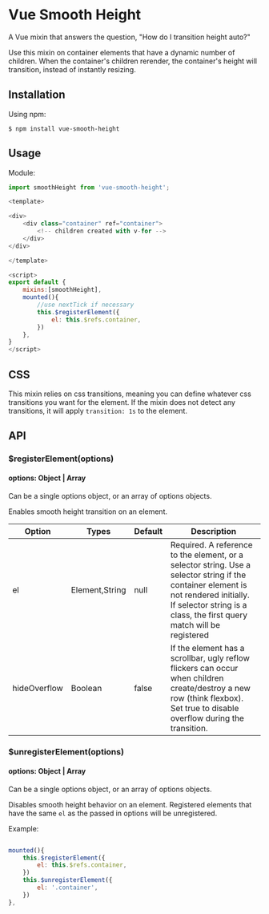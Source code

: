 
# Vue Smooth Height
A Vue mixin that answers the question, "How do I transition height auto?"

Use this mixin on container elements that have a dynamic number of children. When the container's children rerender, the container's height will transition, instead of instantly resizing.
<!-- 
## Demo
https://jsfiddle.net/axfwg1L0/2/ -->

## Installation

Using npm:
```shell
$ npm install vue-smooth-height
```
<!-- 
In a browser:
```html
<script src="vue-smooth-height.js"></script>
```
 -->
## Usage

Module:

```javascript
import smoothHeight from 'vue-smooth-height';

<template>

<div>
    <div class="container" ref="container">
        <!-- children created with v-for -->
    </div>
</div>

</template>

<script>
export default {
    mixins:[smoothHeight],
    mounted(){
        //use nextTick if necessary
        this.$registerElement({
            el: this.$refs.container,
        })
    },
}
</script>
```
<!-- Browser:

Same as above, use the global `SmoothHeight` -->

## CSS
This mixin relies on css transitions, meaning you can define whatever css transitions you want for the element. If the mixin does not detect any transitions, it will apply `transition: 1s` to the element.

## API
### $registerElement(options)
#### options: Object | Array

Can be a single options object,
or an array of options objects.

Enables smooth height transition on an element.


**Option**|**Types**|**Default**|**Description**
-----|-----|-----|-----
el|Element,String|null|Required. A reference to the element, or a selector string. Use a selector string if the container element is not rendered initially. If selector string is a class, the first query match will be registered
hideOverflow|Boolean|false|If the element has a scrollbar, ugly reflow flickers can occur when children create/destroy a new row (think flexbox). Set true to disable overflow during the transition.


### $unregisterElement(options)
#### options: Object | Array

Can be a single options object,
or an array of options objects.

Disables smooth height behavior on an element. Registered elements that have the same `el` as the passed in options will be unregistered. 

Example:


```javascript

mounted(){
    this.$registerElement({
        el: this.$refs.container,
    })
    this.$unregisterElement({
        el: '.container',
    })
},

```